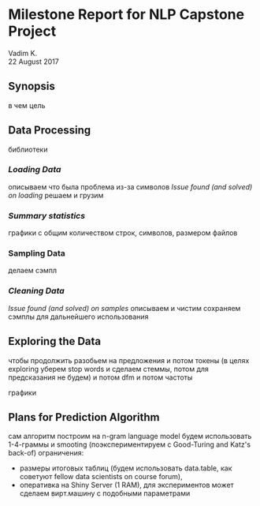 # Milestone Report for NLP Capstone Project
Vadim K.  
22 August 2017  



## Synopsis
в чем цель


## Data Processing
библиотеки


### _Loading Data_

описываем что была проблема из-за символов
_Issue found (and solved) on loading_
решаем и грузим


### _Summary statistics_
графики с общим количеством строк, символов, размером файлов

### Sampling Data
делаем сэмпл

### _Cleaning Data_
_Issue found (and solved) on samples_
описываем и чистим
сохраняем сэмплы для дальнейшего использования

## Exploring the Data

чтобы продолжить разобьем на предложения
и потом токены (в целях exploring уберем stop words и сделаем стеммы, потом для
предсказания не будем)
и потом dfm
и потом частоты

графики

## Plans for Prediction Algorithm
сам алгоритм построим на n-gram language model
будем использовать 1-4-граммы и smooting (поэкспериментируем с Good-Turing and 
Katz's back-of)
ограничения:  

* размеры итоговых таблиц (будем использовать data.table, как советуют fellow data scientists on course forum), 
* оперативка на Shiny Server (1 RAM), для экспериментов может сделаем вирт.машину с подобными параметрами


